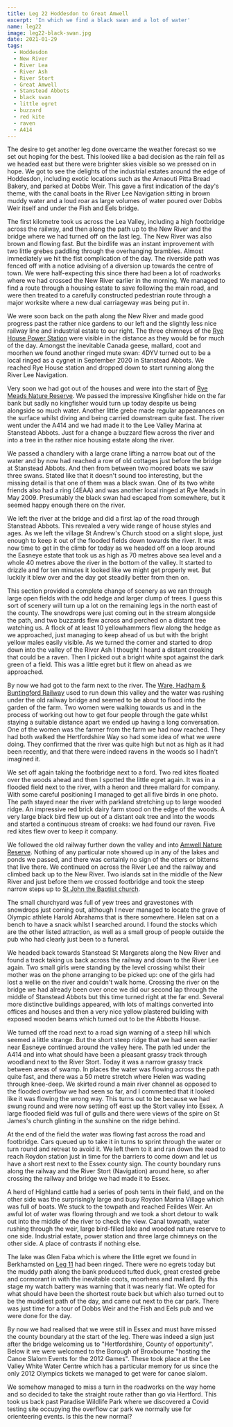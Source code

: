 ```yaml
---
title: Leg 22 Hoddesdon to Great Amwell
excerpt: 'In which we find a black swan and a lot of water'
name: leg22
image: leg22-black-swan.jpg
date: 2021-01-29
tags:
  - Hoddesdon
  - New River
  - River Lea
  - River Ash
  - River Stort
  - Great Amwell
  - Stanstead Abbots
  - black swan
  - little egret
  - buzzard
  - red kite
  - raven
  - A414
---
```


The desire to get another leg done overcame the weather forecast so we set out hoping for the best. This looked like a bad decision as the rain fell as we headed east but there were brighter skies visible so we pressed on in hope. We got to see the delights of the industrial estates around the edge of Hoddesdon, including exotic locations such as the Arnaouti Pitta Bread Bakery, and parked at Dobbs Weir. This gave a first indication of the day's theme, with the canal boats in the River Lee Navigation sitting in brown muddy water and a loud roar as large volumes of water poured over Dobbs Weir itself and under the Fish and Eels bridge.

The first kilometre took us across the Lea Valley, including a high footbridge across the railway, and then along the path up to the New River and the bridge where we had turned off on the last leg. The New River was also brown and flowing fast. But the birdlife was an instant improvement with two little grebes paddling through the overhanging brambles. Almost immediately we hit the fist complication of the day. The riverside path was fenced off with a notice advising of a diversion up towards the centre of town. We were half-expecting this since there had been a lot of roadworks where we had crossed the New River earlier in the morning. We managed to find a route through a housing estate to save following the main road, and were then treated to a carefully constructed pedestrian route through a major worksite where a new dual carriageway was being put in.

We were soon back on the path along the New River and made good progress past the rather nice gardens to our left and the slightly less nice railway line and industrial estate to our right. The three chimneys of the [Rye House Power Station](https://www.scottishpower.com/userfiles/file/RyehouseSite2011.pdf) were visible in the distance as they would be for much of the day. Amongst the inevitable Canada geese, mallard, coot and moorhen we found another ringed mute swan: 4DYV turned out to be a local ringed as a cygnet in September 2020 in Stanstead Abbots. We reached Rye House station and dropped down to start running along the River Lee Navigation.

Very soon we had got out of the houses and were into the start of [Rye Meads Nature Reserve](https://www.rspb.org.uk/reserves-and-events/reserves-a-z/rye-meads/). We passed the impressive Kingfisher hide on the far bank but sadly no kingfisher would turn up today despite us being alongside so much water. Another little grebe made regular appearances on the surface whilst diving and being carried downstream quite fast. The river went under the A414 and we had made it to the Lee Valley Marina at Stanstead Abbots. Just for a change a buzzard flew across the river and into a tree in the rather nice housing estate along the river.

We passed a chandlery with a large crane lifting a narrow boat out of the water and by now had reached a row of old cottages just before the bridge at Stanstead Abbots. And then from between two moored boats we saw three swans. Stated like that it doesn't sound too interesting, but the missing detail is that one of them was a black swan. One of its two white friends also had a ring (4EAA) and was another local ringed at Rye Meads in May 2009. Presumably the black swan had escaped from somewhere, but it seemed happy enough there on the river.

We left the river at the bridge and did a first lap of the road through Stanstead Abbots. This revealed a very wide range of house styles and ages. As we left the village St Andrew's Church stood on a slight slope, just enough to keep it out of the flooded fields down towards the river. It was now time to get in the climb for today as we headed off on a loop around the Easneye estate that took us as high as 70 metres above sea level and a whole 40 metres above the river in the bottom of the valley. It started to drizzle and for ten minutes it looked like we might get properly wet. But luckily it blew over and the day got steadily better from then on.

This section provided a complete change of scenery as we ran through large open fields with the odd hedge and larger clump of trees. I guess this sort of scenery will turn up a lot on the remaining legs in the north east of the county. The snowdrops were just coming out in the stream alongside the path, and two buzzards flew across and perched on a distant tree watching us. A flock of at least 10 yellowhammers flew along the hedge as we approached, just managing to keep ahead of us but with the bright yellow males easily visible. As we turned the corner and started to drop down into the valley of the River Ash I thought I heard a distant croaking that could be a raven. Then I picked out a bright white spot against the dark green of a field. This was a little egret but it flew on ahead as we approached.

By now we had got to the farm next to the river. The [Ware, Hadham & Buntingford Railway](https://www.hertsmemories.org.uk/content/herts-history/towns-and-villages/buntingford/the-bunt) used to run down this valley and the water was rushing under the old railway bridge and seemed to be about to flood into the garden of the farm. Two women were walking towards us and in the process of working out how to get four people through the gate whilst staying a suitable distance apart we ended up having a long conversation. One of the women was the farmer from the farm we had now reached. They had both walked the Hertfordshire Way so had some idea of what we were doing. They confirmed that the river was quite high but not as high as it had been recently, and that there were indeed ravens in the woods so I hadn't imagined it.

We set off again taking the footbridge next to a ford. Two red kites floated over the woods ahead and then I spotted the little egret again. It was in a flooded field next to the river, with a heron and three mallard for company. With some careful positioning I managed to get all five birds in one photo. The path stayed near the river with parkland stretching up to large wooded ridge. An impressive red brick dairy farm stood on the edge of the woods. A very large black bird flew up out of a distant oak tree and into the woods and started a continuous stream of croaks: we had found our raven. Five red kites flew over to keep it company.

We followed the old railway further down the valley and into [Amwell Nature Reserve](https://www.hertswildlifetrust.org.uk/nature-reserves/amwell). Nothing of any particular note showed up in any of the lakes and ponds we passed, and there was certainly no sign of the otters or bitterns that live there. We continued on across the River Lee and the railway and climbed back up to the New River. Two islands sat in the middle of the New River and just before them we crossed footbridge and took the steep narrow steps up to [St John the Baptist church](https://hertfordshirechurches.weebly.com/great-amwell-church-hertfordshire.html).

The small churchyard was full of yew trees and gravestones with snowdrops just coming out, although I never managed to locate the grave of Olympic athlete Harold Abrahams that is there somewhere. Helen sat on a bench to have a snack whilst I searched around. I found the stocks which are the other listed attraction, as well as a small group of people outside the pub who had clearly just been to a funeral.

We headed back towards Stanstead St Margarets along the New River and found a track taking us back across the railway and down to the River Lee again. Two small girls were standing by the level crossing whilst their mother was on the phone arranging to be picked up: one of the girls had lost a wellie on the river and couldn't walk home. Crossing the river on the bridge we had already been over once we did our second lap through the middle of Stanstead Abbots but this time turned right at the far end. Several more distinctive buildings appeared, with lots of maltings converted into offices and houses and then a very nice yellow plastered building with exposed wooden beams which turned out to be the Abbotts House.

We turned off the road next to a road sign warning of a steep hill which seemed a little strange. But the short steep ridge that we had seen earlier near Easneye continued around the valley here. The path led under the A414 and into what should have been a pleasant grassy track through woodland next to the River Stort. Today it was a narrow grassy track between areas of swamp. In places the water was flowing across the path quite fast, and there was a 50 metre stretch where Helen was wading through knee-deep. We skirted round a main river channel as opposed to the flooded overflow we had seen so far, and I commented that it looked like it was flowing the wrong way. This turns out to be because we had swung round and were now setting off east up the Stort valley into Essex. A large flooded field was full of gulls and there were views of the spire on St James's church glinting in the sunshine on the ridge behind.

At the end of the field the water was flowing fast across the road and footbridge. Cars queued up to take it in turns to sprint through the water or turn round and retreat to avoid it. We left them to it and ran down the road to reach Roydon station just in time for the barriers to come down and let us have a short rest next to the Essex county sign. The county boundary runs along the railway and the River Stort (Navigation) around here, so after crossing the railway and bridge we had made it to Essex.

A herd of Highland cattle had a series of posh tents in their field, and on the other side was the surprisingly large and busy Roydon Marina Village which was full of boats. We stuck to the towpath and reached Feildes Weir. An awful lot of water was flowing through and we took a short detour to walk out into the middle of the river to check the view. Canal towpath, water rushing through the weir, large bird-filled lake and wooded nature reserve to one side. Industrial estate, power station and three large chimneys on the other side. A place of contrasts if nothing else.

The lake was Glen Faba which is where the little egret we found in Berkhamsted on [Leg 11](https://www.maprunner.co.uk/hertsway/post/leg-11-berkhamsted-common-to-bovingdon/) had been ringed. There were no egrets today but the muddy path along the bank produced tufted duck, great crested grebe and cormorant in with the inevitable coots, moorhens and mallard. By this stage my watch battery was warning that it was nearly flat. We opted for what should have been the shortest route back but which also turned out to be the muddiest path of the day, and came out next to the car park. There was just time for a tour of Dobbs Weir and the Fish and Eels pub and we were done for the day.

By now we had realised that we were still in Essex and must have missed the county boundary at the start of the leg. There was indeed a sign just after the bridge welcoming us to "Hertfordshire, County of opportunity". Below it we were welcomed to the Borough of Broxbourne "hosting the Canoe Slalom Events for the 2012 Games". These took place at the Lee Valley White Water Centre which has a particular memory for us since the only 2012 Olympics tickets we managed to get were for canoe slalom.

We somehow managed to miss a turn in the roadworks on the way home and so decided to take the straight route rather than go via Hertford. This took us back past Paradise Wildlife Park where we discovered a Covid testing site occupying the overflow car park we normally use for orienteering events. Is this the new normal?
